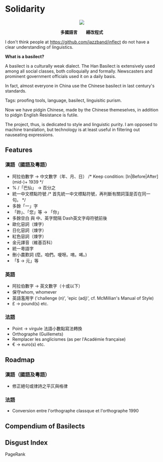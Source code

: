 # Solidarity
<p align="center">
<img src="https://drive.google.com/uc?export=view&id=1ghaysvquwMPmQWyoN5Zmxku1MdGQzZZ9" />
</p>
<p align="center"><strong>多國語言　　繕改程式</strong></p>
<!-- Introduction -->

I don't think people at https://github.com/jazzband/inflect do not have a clear understanding of linguistics.

__What is a basilect?__

A basilect is a culturally weak dialect. The Han Basilect is extensively used among all social classes, both colloquially and formally. Newscasters and prominent government officials used it on a daily basis.

In fact, almost everyone in China use the Chinese basilect in last century's standards. 

Tags: proofing tools, language, basilect, linguisitic purism.

Now we have pidgin Chinese, made by the Chinese themeselves, in addition to pidgin English
Resistance is futile.

The project, thus, is dedicated to style and linguistic purity. I am opposed to machine translation, but technology is at least useful in filtering out nauseating expressions.

## Features

### 漢語（國語及粵語）
* 阿拉伯數字 → 中文數字（年、月、日）
/* Keep condition: [In|Before|After] (mid-)+ 1939 */
* % /「巴仙」 → 百分之
* 統一中文標點符號
/* 首先統一中文標點符號，再判斷有關詞藻是否在同一句。 */
* 多餘「一」字
* 「妳」、「您」等 → 「你」
* 多餘空白 與 中、英字間隔 Dash英文字母符號前後
* 歐化惡詞（煉字）
* 日化惡詞（煉字）
* 紅色惡詞（煉字）
* 金元譯音（維基百科）
* 統一粵語字
* 刪小農歎詞 (麼。咱們。噯呀。唷。唏。)
* 「$ → 元」等

### 英語
* 阿拉伯數字 → 英文數字（十或以下）
* 保守whom, whomever
* 英語濫用字 ('challenge (n)', 'epic (adj)', cf. McMillian\'s Manual of Style)
* £ → pound(s) etc.

### 法語
* Point -> virgule 法語小數點寫法轉換 
* Orthographe (Guillemets)
* Remplacer les anglicismes (as per l\'Académie française)
* € → euro(s) etc.

## Roadmap

### 漢語（國語及粵語）
* 修正絕句或律詩之平仄與格律

### 法語
* Conversion entre l'orthographe classque et l'orthographe 1990

## Compendium of Basilects
<!-- Redirects to our wiki -->

## Disgust Index
PageRank

<!-- ## Donate -->
